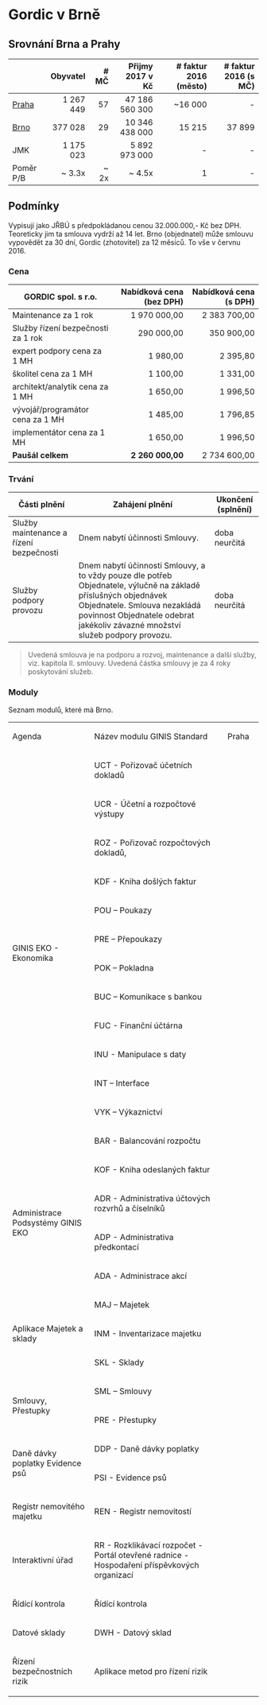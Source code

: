 
# Gordic v Brně

## Srovnání Brna a Prahy

|           | Obyvatel  | # MČ | Přijmy 2017 v Kč | # faktur 2016 (město)| # faktur 2016 (s MČ)  |
|-----------|----------:|-----:|-----------------:|---------------------:|----------------------:|
| [Praha][] | 1 267 449 |  57  |  47 186 560 300  |             ~16 000  |                   -   |  
| [Brno][]  |   377 028 |  29  |  10 346 438 000  |              15 215  |              37 899   |
| JMK       | 1 175 023 |      |   5 892 973 000  |                   -  |                   -   |
| Poměr P/B |    ~ 3.3x |~ 2x  |          ~ 4.5x  |                   1  |                   -   |

## Podmínky

Vypisují jako JŘBÚ s předpokládanou cenou 32.000.000,- Kč bez DPH. Teoreticky jim ta smlouva vydrží až 14 let. Brno (objednatel) může smlouvu vypovědět za 30 dní, Gordic (zhotovitel) za 12 měsíců. To vše v červnu 2016.

### Cena

| GORDIC spol. s r.o.        | Nabídková cena (bez DPH) | Nabídková cena (s DPH) |
|----------------------------|-------------------------:|-----------------------:|
| Maintenance za 1 rok       |            1 970 000,00  |         2 383 700,00   |
| Služby řízení bezpečnosti za 1 rok |      290 000,00  |           350 900,00   |
| expert podpory cena za 1 MH |               1 980,00  |             2 395,80   |
| školitel cena za 1 MH       |               1 100,00  |             1 331,00   |
| architekt/analytik cena za 1 MH |           1 650,00  |             1 996,50   |
| vývojář/programátor cena za 1 MH |          1 485,00  |             1 796,85   |
| implementátor cena za 1 MH |                1 650,00  |             1 996,50   |
| **Paušál celkem**          |        **2 260 000,00**  |         2 734 600,00   |

### Trvání

| Části plnění           | Zahájení plnění                                 | Ukončení (splnění)  |
|------------------------|-------------------------------------------------|---------------------|
| Služby maintenance a řízení bezpečnosti | Dnem nabytí účinnosti Smlouvy. | doba neurčitá       |
| Služby podpory provozu |  Dnem nabytí účinnosti Smlouvy, a to vždy pouze dle potřeb Objednatele, výlučně na základě příslušných objednávek Objednatele. Smlouva nezakládá povinnost Objednatele odebrat jakékoliv závazné množství služeb podpory provozu. | doba neurčitá |

> Uvedená smlouva je na podporu a rozvoj, maintenance a další služby, viz. kapitola II. smlouvy. Uvedená částka smlouvy je za 4 roky poskytování služeb.

### Moduly

Seznam modulů, které má Brno.

<table border="0" cellspacing="0" cellpadding="0" >
  <colgroup><col width="238"/><col width="632"/><col width="99"/></colgroup>
  <tr><td><p>Agenda</p></td><td><p>Název modulu GINIS Standard</p></td><td>Praha</td></tr>
  <tr><td rowspan="13"><p>GINIS EKO - Ekonomika</p></td><td><p>UCT - Pořizovač účetních dokladů</p></td><td> </td></tr>
    <tr><td><p>UCR - Účetní a rozpočtové výstupy</p></td><td> </td></tr>
    <tr><td><p>ROZ - Pořizovač rozpočtových dokladů,</p></td><td> </td></tr>
    <tr><td><p>KDF - Kniha došlých faktur</p></td><td> </td></tr>
    <tr><td><p>POU – Poukazy</p></td><td> </td></tr>
    <tr><td><p>PRE – Přepoukazy</p></td><td> </td></tr>
    <tr><td><p>POK – Pokladna</p></td><td> </td></tr>
    <tr><td><p>BUC – Komunikace s bankou</p></td><td> </td></tr>
    <tr><td><p>FUC - Finanční účtárna</p></td><td> </td></tr>
    <tr><td><p>INU - Manipulace s daty</p></td><td> </td></tr>
    <tr><td><p>INT – Interface</p></td><td> </td></tr><tr><td><p>VYK – Výkaznictví</p></td><td> </td></tr>
    <tr><td><p>BAR - Balancování rozpočtu</p></td><td> </td></tr>
  <tr><td rowspan="4"><p>Administrace Podsystémy GINIS EKO</p></td><td><p>KOF - Kniha odeslaných faktur</p></td><td> </td></tr>
    <tr><td><p>ADR - Administrativa účtových rozvrhů a číselníků</p></td><td> </td></tr>
    <tr><td><p>ADP - Administrativa předkontací</p></td><td> </td></tr><tr><td><p>ADA - Administrace akcí</p></td><td> </td></tr>
  <tr><td rowspan="3"><p>Aplikace Majetek a sklady</p></td><td><p>MAJ – Majetek</p></td><td> </td></tr>
    <tr><td><p>INM - Inventarizace majetku</p></td><td> </td></tr>
    <tr><td><p>SKL - Sklady</p></td><td> </td></tr>
  <tr><td rowspan="2"><p>Smlouvy, Přestupky</p></td><td><p>SML – Smlouvy</p></td><td> </td></tr>
    <tr><td><p>PRE - Přestupky</p></td><td> </td></tr>
  <tr><td rowspan="2"><p>Daně dávky poplatky Evidence psů</p></td><td><p>DDP - Daně dávky poplatky</p></td><td> </td></tr>
    <tr><td><p>PSI - Evidence psů</p></td><td> </td></tr>
  <tr><td><p>Registr nemovitého majetku</p></td><td><p>REN - Registr nemovitostí</p></td><td> </td></tr>
  <tr><td><p>Interaktivní úřad</p></td><td><p>RR - Rozklikávací rozpočet - Portál otevřené radnice - Hospodaření příspěvkových organizací</p></td><td> </td></tr>
  <tr><td><p>Řídící kontrola</p></td><td><p>Řídící kontrola</p></td><td> </td></tr>
  <tr><td><p>Datové sklady</p></td><td><p>DWH - Datový sklad</p></td><td> </td></tr>
  <tr><td><p>Řízení bezpečnostních rizik</p></td><td><p>Aplikace metod pro řízení rizik</p></td><td> </td></tr>
</table>

[Brno]: https://cs.wikipedia.org/wiki/Brno
[Praha]: https://cs.wikipedia.org/wiki/Praha
[e-zakazky]: http://sluzby.e-zakazky.cz/Profil-Zadavatele/c74afc13-ac57-46ce-8225-99826ed87c64/Zakazka/P16V00000066
